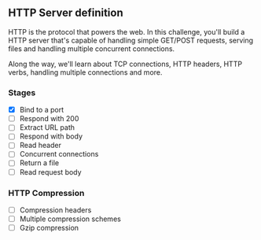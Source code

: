 ##  HTTP Server definition

HTTP is the protocol that powers the web. In this challenge, you'll build a HTTP server that's capable of handling simple GET/POST requests, serving files and handling multiple concurrent connections.

Along the way, we'll learn about TCP connections, HTTP headers, HTTP verbs, handling multiple connections and more.

### Stages
- [x] Bind to a port             
- [ ] Respond with 200    		
- [ ] Extract URL path      
- [ ] Respond with body  
- [ ] Read header   	
- [ ] Concurrent connections 
- [ ] Return a file 		
- [ ] Read request body 
### HTTP Compression
- [ ] Compression headers 
- [ ] Multiple compression schemes 
- [ ] Gzip compression			
